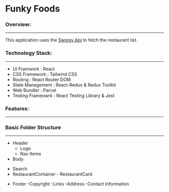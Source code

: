 # Funky Foods

### Overview:
---
This application uses the [Swiggy Api](https://www.swiggy.com/dapi/restaurants/list/v5?lat=12.9351929&lng=77.62448069999999&is-seo-homepage-enabled=true&page_type=DESKTOP_WEB_LISTING) to fetch the restaurant list.


### Technology Stack:
---
* UI Framwork : React
* CSS Framework : Tailwind CSS
* Routing : React Router DOM
* State Management : React-Redux & Redux Toolkit
* Web Bundler : Parcel
* Testing Frameowrk : React Testing Library & Jest

### Features:
---


### Basic Folder Structure
---
* Header
  - Logo
  - Nav Items
* Body
- Search
- RestaurantContainer - RestaurantCard
* Footer
-Copyright
-Links
-Address
-Contact Information
